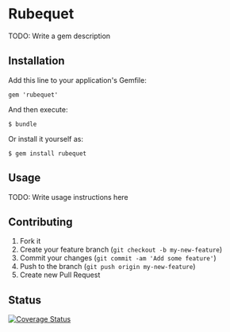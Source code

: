 # Rubequet

TODO: Write a gem description

## Installation

Add this line to your application's Gemfile:

    gem 'rubequet'

And then execute:

    $ bundle

Or install it yourself as:

    $ gem install rubequet

## Usage

TODO: Write usage instructions here

## Contributing

1. Fork it
2. Create your feature branch (`git checkout -b my-new-feature`)
3. Commit your changes (`git commit -am 'Add some feature'`)
4. Push to the branch (`git push origin my-new-feature`)
5. Create new Pull Request

## Status
[![Coverage Status](https://coveralls.io/repos/qblake/rubequet/badge.png?branch=master)](https://coveralls.io/r/qblake/rubequet?branch=master)
